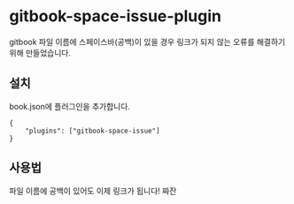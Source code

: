 # gitbook-space-issue-plugin

gitbook 파일 이름에 스페이스바(공백)이 있을 경우 링크가 되지 않는 오류를 해결하기 위해 만들었습니다.

## 설치
book.json에 플러그인을 추가합니다.
```
{
    "plugins": ["gitbook-space-issue"]
}
```

## 사용법
파일 이름에 공백이 있어도 이제 링크가 됩니다! 짜잔
